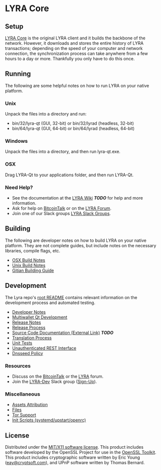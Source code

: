 LYRA Core
=====================

Setup
---------------------
[LYRA Core](http://sociallyra.io) is the original LYRA client and it builds the backbone of the network. However, it downloads and stores the entire history of LYRA transactions; depending on the speed of your computer and network connection, the synchronization process can take anywhere from a few hours to a day or more. Thankfully you only have to do this once.

Running
---------------------
The following are some helpful notes on how to run LYRA on your native platform.

### Unix

Unpack the files into a directory and run:

- bin/32/lyra-qt (GUI, 32-bit) or bin/32/lyrad (headless, 32-bit)
- bin/64/lyra-qt (GUI, 64-bit) or bin/64/lyrad (headless, 64-bit)

### Windows

Unpack the files into a directory, and then run lyra-qt.exe.

### OSX

Drag LYRA-Qt to your applications folder, and then run LYRA-Qt.

### Need Help?

* See the documentation at the [LYRA Wiki](https://en.bitcoin.it/wiki/Main_Page) ***TODO***
for help and more information.
* Ask for help on [BitcoinTalk](https://bitcointalk.org/index.php?topic=1262920.0) or on the [LYRA Forum](http://forum.lyra.org/).
* Join one of our Slack groups [LYRA Slack Groups](https://lyra.org/slack-logins/).

Building
---------------------
The following are developer notes on how to build LYRA on your native platform. They are not complete guides, but include notes on the necessary libraries, compile flags, etc.

- [OSX Build Notes](build-osx.md)
- [Unix Build Notes](build-unix.md)
- [Gitian Building Guide](gitian-building.md)

Development
---------------------
The Lyra repo's [root README](https://github.com/LYRA-Project/LYRA/blob/master/README.md) contains relevant information on the development process and automated testing.

- [Developer Notes](developer-notes.md)
- [Multiwallet Qt Development](multiwallet-qt.md)
- [Release Notes](release-notes.md)
- [Release Process](release-process.md)
- [Source Code Documentation (External Link)](https://dev.visucore.com/bitcoin/doxygen/) ***TODO***
- [Translation Process](translation_process.md)
- [Unit Tests](unit-tests.md)
- [Unauthenticated REST Interface](REST-interface.md)
- [Dnsseed Policy](dnsseed-policy.md)

### Resources

* Discuss on the [BitcoinTalk](https://bitcointalk.org/index.php?topic=1262920.0) or the [LYRA](http://forum.lyra.org/) forum.
* Join the [LYRA-Dev](https://lyra-dev.slack.com/) Slack group ([Sign-Up](https://lyra-dev.herokuapp.com/)).

### Miscellaneous
- [Assets Attribution](assets-attribution.md)
- [Files](files.md)
- [Tor Support](tor.md)
- [Init Scripts (systemd/upstart/openrc)](init.md)

License
---------------------
Distributed under the [MIT/X11 software license](http://www.opensource.org/licenses/mit-license.php).
This product includes software developed by the OpenSSL Project for use in the [OpenSSL Toolkit](https://www.openssl.org/). This product includes
cryptographic software written by Eric Young ([eay@cryptsoft.com](mailto:eay@cryptsoft.com)), and UPnP software written by Thomas Bernard.
